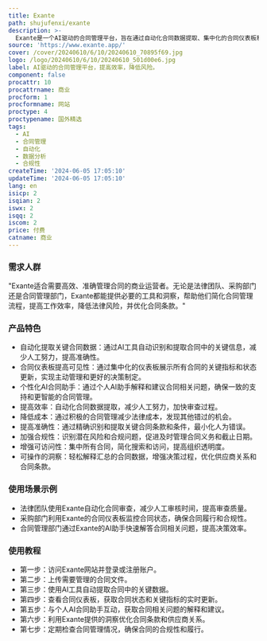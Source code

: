 ```yaml
---
title: Exante
path: shujufenxi/exante
description: >-
  Exante是一个AI驱动的合同管理平台，旨在通过自动化合同数据提取、集中化的合同仪表板和个性化的AI合同助手，简化合同管理流程，提供可操作的洞察，并实现无需复杂实施即可使用的解决方案。它为忙碌的商业运营者提供了一种现代化的合同管理方法，帮助他们提高效率，降低风险，并发现有价值的洞察。
source: 'https://www.exante.app/'
cover: /cover/20240610/6/10/20240610_70895f69.jpg
logo: /logo/20240610/6/10/20240610_501d00e6.jpg
label: AI驱动的合同管理平台，提高效率，降低风险。
component: false
procattr: 10
procattrname: 商业
procform: 1
procformname: 网站
proctype: 4
proctypename: 国外精选
tags:
  - AI
  - 合同管理
  - 自动化
  - 数据分析
  - 合规性
createTime: '2024-06-05 17:05:10'
updateTime: '2024-06-05 17:05:10'
lang: en
isicp: 2
isqian: 2
iswx: 2
isqq: 2
iscom: 2
price: 付费
catname: 商业
---
```




### 需求人群
"Exante适合需要高效、准确管理合同的商业运营者。无论是法律团队、采购部门还是合同管理部门，Exante都能提供必要的工具和洞察，帮助他们简化合同管理流程，提高工作效率，降低法律风险，并优化合同条款。"

### 产品特色
* 自动化提取关键合同数据：通过AI工具自动识别和提取合同中的关键信息，减少人工努力，提高准确性。
* 合同仪表板提高可见性：通过集中化的仪表板展示所有合同的关键指标和状态更新，实现主动管理和更好的决策制定。
* 个性化AI合同助手：通过个人AI助手解释和建议合同相关问题，确保一致的支持和更智能的合同管理。
* 提高效率：自动化合同数据提取，减少人工努力，加快审查过程。
* 降低成本：通过积极的合同管理减少法律成本，发现其他错过的机会。
* 提高准确性：通过精确识别和提取关键合同条款和条件，最小化人为错误。
* 加强合规性：识别潜在风险和合规问题，促进及时管理合同义务和截止日期。
* 增强可访问性：集中所有合同，简化搜索和访问，提高组织透明度。
* 可操作的洞察：轻松解释汇总的合同数据，增强决策过程，优化供应商关系和合同条款。

### 使用场景示例
* 法律团队使用Exante自动化合同审查，减少人工审核时间，提高审查质量。
* 采购部门利用Exante的合同仪表板监控合同状态，确保合同履行和合规性。
* 合同管理部门通过Exante的AI助手快速解答合同相关问题，提高决策效率。

### 使用教程
* 第一步：访问Exante网站并登录或注册账户。
* 第二步：上传需要管理的合同文件。
* 第三步：使用AI工具自动提取合同中的关键数据。
* 第四步：查看合同仪表板，获取合同状态和关键指标的实时更新。
* 第五步：与个人AI合同助手互动，获取合同相关问题的解释和建议。
* 第六步：利用Exante提供的洞察优化合同条款和供应商关系。
* 第七步：定期检查合同管理情况，确保合同的合规性和履行。

  
